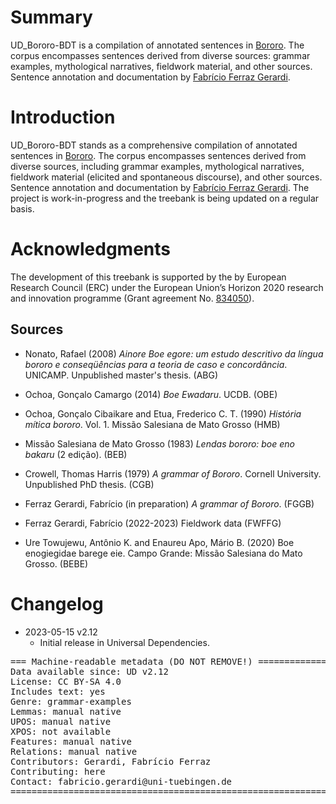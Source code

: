 # Summary

UD_Bororo-BDT is a compilation of annotated sentences in [Bororo](https://glottolog.org/resource/languoid/id/boro1282). The corpus encompasses sentences derived from diverse sources: grammar examples, mythological narratives, fieldwork material, and other sources. Sentence annotation and documentation by [Fabrício Ferraz Gerardi](https://languagestructure.github.io).

# Introduction

UD_Bororo-BDT stands as a comprehensive compilation of annotated sentences in [Bororo](https://glottolog.org/resource/languoid/id/boro1282). The corpus encompasses sentences derived from diverse sources, including grammar examples, mythological narratives, fieldwork material (elicited and spontaneous discourse), and other sources. Sentence annotation and documentation by [Fabrício Ferraz Gerardi](https://languagestructure.github.io). The project is work-in-progress and the treebank is being updated on a regular basis. 

# Acknowledgments

The development of this treebank is supported by the by European Research Council (ERC) under the European Union’s Horizon 2020 research and innovation programme (Grant agreement No. [834050](https://uni-tuebingen.de/fakultaeten/philosophische-fakultaet/fachbereiche/neuphilologie/seminar-fuer-sprachwissenschaft/arbeitsbereiche/allg-sprachwissenschaft/projekte/crosslingference/)).

## Sources

* Nonato, Rafael (2008) _Ainore Boe egore: um estudo descritivo da língua bororo e conseqüências para a
teoria de caso e concordância_. UNICAMP. Unpublished master's thesis. (ABG)

* Ochoa, Gonçalo Camargo (2014) _Boe Ewadaru_. UCDB. (OBE) 

* Ochoa, Gonçalo Cibaikare and Etua, Frederico C. T. (1990) _História mítica bororo_. Vol. 1. Missão Salesiana de Mato Grosso (HMB)

* Missão Salesiana de Mato Grosso (1983) _Lendas bororo: boe eno bakaru_ (2 edição). (BEB)

* Crowell, Thomas Harris (1979) _A grammar of Bororo_. Cornell University. Unpublished PhD thesis. (CGB)

* Ferraz Gerardi, Fabrício (in preparation) _A grammar of Bororo_. (FGGB)

* Ferraz Gerardi, Fabrício (2022-2023) Fieldwork data (FWFFG)

* Ure Towujewu, Antônio K. and Enaureu Apo, Mário B. (2020) Boe enogiegidae barege eie. Campo Grande: Missão Salesiana do Mato Grosso. (BEBE)


# Changelog

* 2023-05-15 v2.12
  * Initial release in Universal Dependencies.


<pre>
=== Machine-readable metadata (DO NOT REMOVE!) ================================
Data available since: UD v2.12
License: CC BY-SA 4.0
Includes text: yes
Genre: grammar-examples
Lemmas: manual native
UPOS: manual native
XPOS: not available
Features: manual native
Relations: manual native
Contributors: Gerardi, Fabrício Ferraz
Contributing: here
Contact: fabricio.gerardi@uni-tuebingen.de
===============================================================================
</pre>

